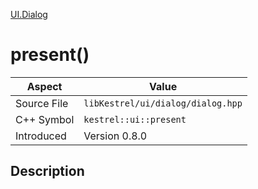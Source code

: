 [UI.Dialog](index)
# present()
| Aspect | Value |
| --- | --- |
| Source File | `libKestrel/ui/dialog/dialog.hpp` |
| C++ Symbol | `kestrel::ui::present` |
| Introduced | Version 0.8.0 |
## Description

